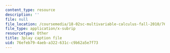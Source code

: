 ```yaml
---
content_type: resource
description: ''
file: null
file_location: /coursemedia/18-02sc-multivariable-calculus-fall-2010/76efeb794aeba322631cc9b62a5e7f73_E8aYX_mW2DA.srt
file_type: application/x-subrip
resourcetype: Other
title: 3play caption file
uid: 76efeb79-4aeb-a322-631c-c9b62a5e7f73
---
```


